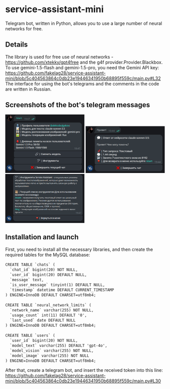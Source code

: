 # service-assistant-mini
Telegram bot, written in Python, allows you to use a large number of neural networks for free.<br>

## Details
The library is used for free use of neural networks - https://github.com/xtekky/gpt4free and the g4f provider.Provider.Blackbox.<br>
To use gemini-1.5-flash and gemini-1.5-pro, you need the Gemini API key:
https://github.com/fakelag28/service-assistant-mini/blob/5c404563864c0db23e19446341950b68895f559c/main.py#L32
The interface for using the bot's telegrams and the comments in the code are written in Russian.

## Screenshots of the bot's telegram messages
<div class="row">
  <img src="https://github.com/fakelag28/service-assistant-mini/blob/main/docs/screen_3.png?raw=true" width=250>
  <img src="https://github.com/fakelag28/service-assistant-mini/blob/main/docs/screen_2.png?raw=true" width=250>
  <img src="https://github.com/fakelag28/service-assistant-mini/blob/main/docs/screen_1.png?raw=true" width=250>
</div>

## Installation and launch
First, you need to install all the necessary libraries, and then create the required tables for the MySQL database:
```mysql
CREATE TABLE `chats` (
  `chat_id` bigint(20) NOT NULL,
  `user_id` bigint(20) DEFAULT NULL,
  `message` text,
  `is_user_message` tinyint(1) DEFAULT NULL,
  `timestamp` datetime DEFAULT CURRENT_TIMESTAMP
) ENGINE=InnoDB DEFAULT CHARSET=utf8mb4;

CREATE TABLE `neural_network_limits` (
  `network_name` varchar(255) NOT NULL,
  `usage_count` int(11) DEFAULT '0',
  `last_used` date DEFAULT NULL
) ENGINE=InnoDB DEFAULT CHARSET=utf8mb4;

CREATE TABLE `users` (
  `user_id` bigint(20) NOT NULL,
  `model_text` varchar(255) DEFAULT 'gpt-4o',
  `model_vision` varchar(255) NOT NULL,
  `model_image` varchar(255) NOT NULL
) ENGINE=InnoDB DEFAULT CHARSET=utf8mb4;
```
After that, create a telegram bot, and insert the received token into this line:
https://github.com/fakelag28/service-assistant-mini/blob/5c404563864c0db23e19446341950b68895f559c/main.py#L30
